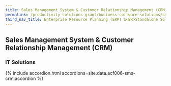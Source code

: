 ```yaml
---
title: Sales Management System & Customer Relationship Management (CRM)
permalink: /productivity-solutions-grant/business-software-solutions/sms-crm
third_nav_title: Enterprise Resource Planning (ERP) &<BR>Standalone Solutions
---
```


## Sales Management System & Customer Relationship Management (CRM)

### IT Solutions

{% include accordion.html accordions=site.data.acf006-sms-crm.accordion %}
